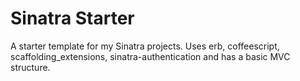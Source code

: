 Sinatra Starter
==============

A starter template for my Sinatra projects. Uses erb, coffeescript, scaffolding_extensions, sinatra-authentication and has a basic MVC structure.
